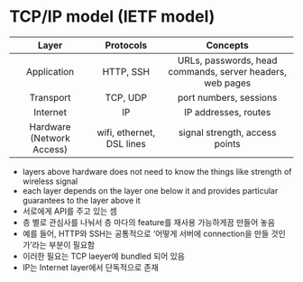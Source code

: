 # TCP/IP model (IETF model)

| Layer | Protocols | Concepts |
|:----:|:-----:|:---------:|
|Application|	HTTP, SSH|	URLs, passwords, head commands, server headers, web pages|
|Transport	|TCP, UDP|	port numbers, sessions|
|Internet	|IP	| IP addresses, routes|
|Hardware (Network Access)|	wifi, ethernet, DSL lines |	signal strength, access points|

- layers above hardware does not need to know the things like strength of wireless signal
- each layer depends on the layer one below it and provides particular guarantees to the layer above it
- 서로에게 API를 주고 있는 셈
- 층 별로 관심사를 나눠서 층 마다의 feature를 재사용 가능하게끔 만들어 놓음
- 예를 들어, HTTP와 SSH는 공통적으로 ‘어떻게 서버에 connection을 만들 것인가’라는 부분이 필요함
- 이러한 필요는 TCP laeyer에 bundled 되어 있음
- IP는 Internet layer에서 단독적으로 존재